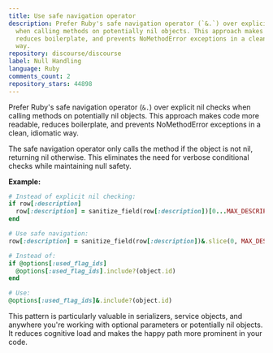 ```yaml
---
title: Use safe navigation operator
description: Prefer Ruby's safe navigation operator (`&.`) over explicit nil checks
  when calling methods on potentially nil objects. This approach makes code more readable,
  reduces boilerplate, and prevents NoMethodError exceptions in a clean, idiomatic
  way.
repository: discourse/discourse
label: Null Handling
language: Ruby
comments_count: 2
repository_stars: 44898
---
```


Prefer Ruby's safe navigation operator (`&.`) over explicit nil checks when calling methods on potentially nil objects. This approach makes code more readable, reduces boilerplate, and prevents NoMethodError exceptions in a clean, idiomatic way.

The safe navigation operator only calls the method if the object is not nil, returning nil otherwise. This eliminates the need for verbose conditional checks while maintaining null safety.

**Example:**
```ruby
# Instead of explicit nil checking:
if row[:description]
  row[:description] = sanitize_field(row[:description])[0...MAX_DESCRIPTION_LENGTH]
end

# Use safe navigation:
row[:description] = sanitize_field(row[:description])&.slice(0, MAX_DESCRIPTION_LENGTH)

# Instead of:
if @options[:used_flag_ids]
  @options[:used_flag_ids].include?(object.id)
end

# Use:
@options[:used_flag_ids]&.include?(object.id)
```

This pattern is particularly valuable in serializers, service objects, and anywhere you're working with optional parameters or potentially nil objects. It reduces cognitive load and makes the happy path more prominent in your code.